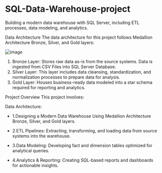# SQL-Data-Warehouse-project
Building a modern data warehouse with SQL Server, including ETL processes, data modeling, and analytics.

Data Architecture
The data architecture for this project follows Medallion Architecture Bronze, Silver, and Gold layers:

![image](https://github.com/user-attachments/assets/f4b89f3a-09ec-40c7-8959-d3afbf9b4950)


1. Bronze Layer: Stores raw data as-is from the source systems. Data is ingested from CSV Files into SQL Server Database.
2. Silver Layer: This layer includes data cleansing, standardization, and normalization processes to prepare data for analysis.
3. Gold Layer: Houses business-ready data modeled into a star schema required for reporting and analytics.


 Project Overview
This project involves:

Data Architecture:

- 1.Designing a Modern Data Warehouse Using Medallion Architecture Bronze, Silver, and Gold layers.

- 2.ETL Pipelines: Extracting, transforming, and loading data from source systems into the warehouse.

- 3.Data Modeling: Developing fact and dimension tables optimized for analytical queries.

- 4.Analytics & Reporting: Creating SQL-based reports and dashboards for actionable insights.

  
